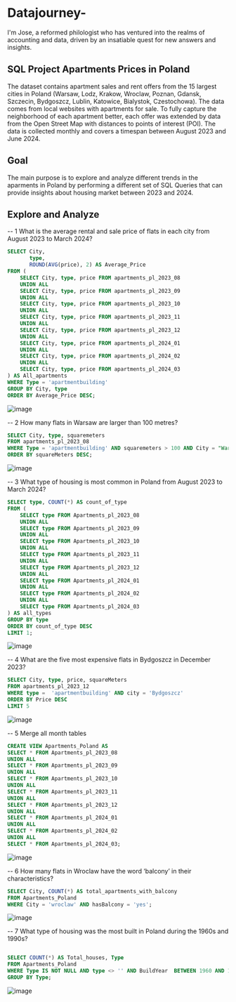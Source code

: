 # Datajourney-
I'm Jose, a reformed philologist who has ventured into the realms of accounting and data, driven by an insatiable quest for new answers and insights.


 ## SQL Project Apartments Prices in Poland

 The dataset contains apartment sales and rent offers from the 15 largest cities in Poland (Warsaw, Lodz, Krakow, Wroclaw, Poznan, Gdansk, Szczecin, Bydgoszcz, Lublin, Katowice, Bialystok, Czestochowa). The data comes from local websites with apartments for sale. To fully capture the neighborhood of each apartment better, each offer was extended by data from the Open Street Map with distances to points of interest (POI). The data is collected monthly and covers a timespan between August 2023 and June 2024. 

## Goal

The main purpose is to explore and analyze different trends in the aparments in Poland by performing a different set of SQL Queries that can provide insights about housing market between 2023 and 2024. 

## Explore and Analyze

-- 1 What is the average rental and sale price of flats in each city from August 2023 to March 2024?

```sql
SELECT City, 
       type, 
       ROUND(AVG(price), 2) AS Average_Price
FROM (
    SELECT City, type, price FROM apartments_pl_2023_08
    UNION ALL
    SELECT City, type, price FROM apartments_pl_2023_09
    UNION ALL
    SELECT City, type, price FROM apartments_pl_2023_10
    UNION ALL
    SELECT City, type, price FROM apartments_pl_2023_11
    UNION ALL
    SELECT City, type, price FROM apartments_pl_2023_12
    UNION ALL
    SELECT City, type, price FROM apartments_pl_2024_01
    UNION ALL 
    SELECT City, type, price FROM apartments_pl_2024_02
    UNION ALL
    SELECT City, type, price FROM apartments_pl_2024_03
) AS All_apartments
WHERE Type = 'apartmentbuilding'
GROUP BY City, type
ORDER BY Average_Price DESC;
```

![image](https://github.com/user-attachments/assets/04219d57-0a50-4628-b77a-8844916ac3ea)


-- 2 How many flats in Warsaw are larger than 100 metres?
```sql
SELECT City, type, squaremeters
FROM apartments_pl_2023_08
WHERE Type = 'apartmentbuilding' AND squaremeters > 100 AND City = "Warszawa"
ORDER BY squareMeters DESC;
```

![image](https://github.com/user-attachments/assets/3070f0e4-ffb4-4f4e-a3b6-cc5188662a9e)

-- 3 What type of housing is most common in Poland from August 2023 to March 2024?
```sql
SELECT type, COUNT(*) AS count_of_type
FROM (
    SELECT type FROM Apartments_pl_2023_08
    UNION ALL
    SELECT type FROM Apartments_pl_2023_09
    UNION ALL
    SELECT type FROM Apartments_pl_2023_10
    UNION ALL
    SELECT type FROM Apartments_pl_2023_11
    UNION ALL
    SELECT type FROM Apartments_pl_2023_12
    UNION ALL
    SELECT type FROM Apartments_pl_2024_01
    UNION ALL
    SELECT type FROM Apartments_pl_2024_02
    UNION ALL
    SELECT type FROM Apartments_pl_2024_03
) AS all_types
GROUP BY type
ORDER BY count_of_type DESC
LIMIT 1;
```
![image](https://github.com/user-attachments/assets/09427e80-fe39-439d-b65e-5d654ed425b7)


-- 4 What are the five most expensive flats in Bydgoszcz in December 2023?
```sql
SELECT City, type, price, squareMeters
FROM apartments_pl_2023_12
WHERE type =  'apartmentbuilding' AND city = 'Bydgoszcz'
ORDER BY Price DESC
LIMIT 5
```
![image](https://github.com/user-attachments/assets/7e115ed2-0464-4102-924b-dbae3bf1e370)


-- 5 Merge all month tables
```sql
CREATE VIEW Apartments_Poland AS
SELECT * FROM Apartments_pl_2023_08
UNION ALL
SELECT * FROM Apartments_pl_2023_09
UNION ALL
SELECT * FROM Apartments_pl_2023_10
UNION ALL
SELECT * FROM Apartments_pl_2023_11
UNION ALL
SELECT * FROM Apartments_pl_2023_12
UNION ALL
SELECT * FROM Apartments_pl_2024_01
UNION ALL
SELECT * FROM Apartments_pl_2024_02
UNION ALL
SELECT * FROM Apartments_pl_2024_03;
```
![image](https://github.com/user-attachments/assets/d52f4db6-7b91-431d-b610-3214d2ab3eaa)


-- 6  How many flats in Wroclaw have the word ‘balcony’ in their characteristics?
```sql
SELECT City, COUNT(*) AS total_apartments_with_balcony
FROM Apartments_Poland
WHERE City = 'wroclaw' AND hasBalcony = 'yes';
```
![image](https://github.com/user-attachments/assets/99b2629f-23a0-4271-ba3e-493d4c27ac7e)


-- 7 What type of housing was the most built in Poland during the 1960s and 1990s?
```sql

SELECT COUNT(*) AS Total_houses, Type
FROM Apartments_Poland 
WHERE Type IS NOT NULL AND type <> '' AND BuildYear  BETWEEN 1960 AND 1990 
GROUP BY Type;
```
![image](https://github.com/user-attachments/assets/d3ad2c14-8959-41e4-aa90-a0a757ea12a0)
